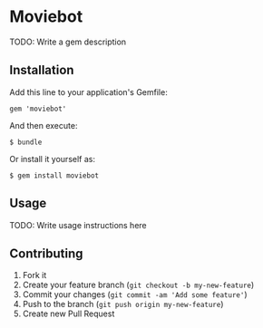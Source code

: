 # Moviebot

TODO: Write a gem description

## Installation

Add this line to your application's Gemfile:

    gem 'moviebot'

And then execute:

    $ bundle

Or install it yourself as:

    $ gem install moviebot

## Usage

TODO: Write usage instructions here

## Contributing

1. Fork it
2. Create your feature branch (`git checkout -b my-new-feature`)
3. Commit your changes (`git commit -am 'Add some feature'`)
4. Push to the branch (`git push origin my-new-feature`)
5. Create new Pull Request
